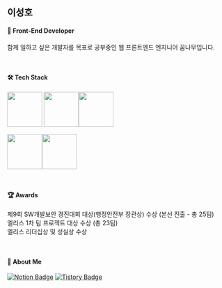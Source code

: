 ## 이성호
#### 🌱 Front-End Developer
함께 일하고 싶은 개발자를 목표로 공부중인 웹 프론트엔드 엔지니어 꿈나무입니다.

<br/>

#### 🛠 Tech Stack

<img src="https://github.com/yewon-Noh/readme-template/blob/main/skills/JavaScript.png?raw=true" width="80"> <img src="https://github.com/yewon-Noh/readme-template/blob/main/skills/React.png?raw=true" width="80"><img src="https://github.com/yewon-Noh/readme-template/blob/main/skills/TypeScript.png?raw=true" width="80">

<img src="https://github.com/yewon-Noh/readme-template/blob/main/skills/NodeJS.png?raw=true" width="80"><img src="https://github.com/yewon-Noh/readme-template/blob/main/skills/ExpressJS.png?raw=true" width="80">

<br/>

#### 🏆 Awards

제9회 SW개발보안 경진대회 대상(행정안전부 장관상) 수상 (본선 진출 - 총 25팀) </br>
엘리스 1차 팀 프로젝트 대상 수상 (총 23팀) </br>
엘리스 리더십상 및 성실상 수상

<br/>

#### 🐰 About Me

[![Notion Badge](https://img.shields.io/badge/Portfolio-000000?style=flat-square&logo=Notion&logoColor=white&link=https://glen-show-8be.notion.site/e21a3f2ac969483096c2619911438e38)](https://glen-show-8be.notion.site/e21a3f2ac969483096c2619911438e38)
[![Tistory Badge](https://img.shields.io/badge/Tistory-A9BCF5?style=flat-square&logo=Tistory&logoColor=white&link=https://leeseong010.tistory.com)](https://leeseong010.tistory.com)
